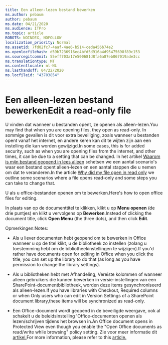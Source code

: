 ```yaml
---
title: Een alleen-lezen bestand bewerken
ms.author: pebaum
author: pebaum
ms.date: 04/21/2020
ms.audience: ITPro
ms.topic: article
ROBOTS: NOINDEX, NOFOLLOW
localization_priority: Normal
ms.assetid: 7fd02fc7-4aaf-4ae6-b514-ceda456b74e2
ms.openlocfilehash: d59b7236916ec4bfd5d916a4d95475698f89c153
ms.sourcegitcommit: 55eff703a17e500681d8fa6a87eb067019ade3cc
ms.translationtype: MT
ms.contentlocale: nl-NL
ms.lasthandoff: 04/22/2020
ms.locfileid: "43703854"
---
```

# <a name="edit-a-read-only-file"></a><span data-ttu-id="1ebd4-102">Een alleen-lezen bestand bewerken</span><span class="sxs-lookup"><span data-stu-id="1ebd4-102">Edit a read-only file</span></span>

<span data-ttu-id="1ebd4-103">U vinden dat wanneer u bestanden opent, ze openen als alleen-lezen.</span><span class="sxs-lookup"><span data-stu-id="1ebd4-103">You may find that when you are opening files, they open as read-only.</span></span> <span data-ttu-id="1ebd4-104">In sommige gevallen is dit voor extra beveiliging, zoals wanneer u bestanden opent vanaf het internet, en andere keren kan dit te wijten zijn aan een instelling die kan worden gewijzigd.</span><span class="sxs-lookup"><span data-stu-id="1ebd4-104">In some cases, this is for added security, such as when you are opening files from the internet, and other times, it can be due to a setting that can be changed.</span></span> <span data-ttu-id="1ebd4-105">In het artikel [Waarom is mijn bestand geopend in lees alleen](https://support.office.com/article/Why-did-my-file-open-read-only-3ab4b792-da50-4b38-8628-14c64e1f1d15) schetsen we een aantal scenario's waar een bestand opent alleen-lezen en een aantal stappen die u nemen om dat te veranderen.</span><span class="sxs-lookup"><span data-stu-id="1ebd4-105">In the article [Why did my file open in read only](https://support.office.com/article/Why-did-my-file-open-read-only-3ab4b792-da50-4b38-8628-14c64e1f1d15) we outline some scenarios where a file opens read-only and some steps you can take to change that.</span></span>

<span data-ttu-id="1ebd4-106">U als u office-bestanden openen om te bewerken.</span><span class="sxs-lookup"><span data-stu-id="1ebd4-106">Here's how to open office files for editing.</span></span>

<span data-ttu-id="1ebd4-107">In plaats van op de documenttitel te klikken, klikt u op **Menu openen** (de drie puntjes) en klikt u vervolgens op **Bewerken**.</span><span class="sxs-lookup"><span data-stu-id="1ebd4-107">Instead of clicking the document title, click **Open Menu** (the three dots), and then click **Edit**.</span></span>

<span data-ttu-id="1ebd4-108">Opmerkingen:</span><span class="sxs-lookup"><span data-stu-id="1ebd4-108">Notes:</span></span>

- <span data-ttu-id="1ebd4-109">Als u liever documenten hebt geopend om te bewerken in Office wanneer u op de titel klikt, u de bibliotheek zo instellen (zolang u toestemming hebt om de bibliotheekinstellingen te wijzigen).</span><span class="sxs-lookup"><span data-stu-id="1ebd4-109">If you'd rather have documents open for editing in Office when you click the title, you can set up the library to do that (as long as you have permission to change the library settings).</span></span>

- <span data-ttu-id="1ebd4-110">Als u bibliotheken hebt met Afhandeling, Vereiste kolommen of wanneer alleen gebruikers die kunnen bewerken in versie-instellingen van een SharePoint-documentbibliotheek, worden deze items gesynchroniseerd als alleen-lezen.</span><span class="sxs-lookup"><span data-stu-id="1ebd4-110">If you have libraries with Checkout, Required columns or when Only users who can edit in Version Settings of a SharePoint document library,these items will be synchronized as read-only.</span></span>

- <span data-ttu-id="1ebd4-111">Een Office-document wordt geopend in de beveiligde weergave, ook al schakelt u de beleidsinstelling 'Office-documenten openen als lezen/schrijven tijdens het browsen in.</span><span class="sxs-lookup"><span data-stu-id="1ebd4-111">An Office document opens in Protected View even though you enable the "Open Office documents as read/write while browsing" policy setting.</span></span> <span data-ttu-id="1ebd4-112">Zie voor meer informatie dit [artikel.](https://support.microsoft.com/help/983047/an-office-document-opens-in-protected-view-even-though-you-enable-the)</span><span class="sxs-lookup"><span data-stu-id="1ebd4-112">For more information, please refer to this [article.](https://support.microsoft.com/help/983047/an-office-document-opens-in-protected-view-even-though-you-enable-the)</span></span>

